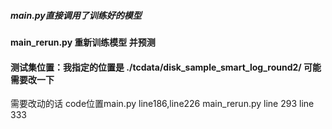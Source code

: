 ##### main.py直接调用了训练好的模型 

#### main_rerun.py 重新训练模型 并预测

#### 测试集位置：我指定的位置是 ./tcdata/disk_sample_smart_log_round2/ 可能需要改一下 
需要改动的话 code位置main.py  line186,line226
main_rerun.py  line 293  line 333